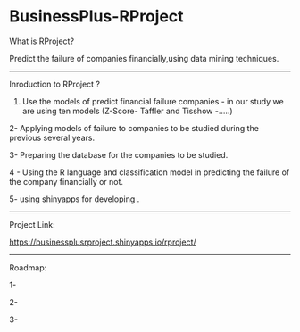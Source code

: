 # BusinessPlus-RProject


What is RProject?

Predict the failure of companies financially,using data mining techniques.
____________________________________________________________________________________

Inroduction to RProject ?

1. Use the models of predict financial failure companies - in our study we are using ten models (Z-Score- Taffler and Tisshow -.....)

2- Applying models of failure to companies to be studied during the previous several years.

3- Preparing the database for the companies to be studied.

4 - Using the R language and classification model in predicting the failure of the company financially or not.

5- using shinyapps for developing .


_____________________________________________________________________________________

Project Link:

https://businessplusrproject.shinyapps.io/rproject/


______________________________________________________________________________________

Roadmap:

1-

2-

3-

